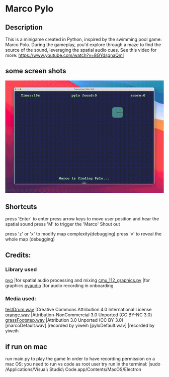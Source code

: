 # Marco Pylo
## Description
This is a minigame created in Python, inspired by the swimming pool game: Marco Polo.
During the gameplay, you'd explore through a maze to find the source of the sound, leveraging the spatial audio cues.
See this video for more:
https://www.youtube.com/watch?v=8GYdsgnaQmI

## some screen shots
![image](https://github.com/yiiwii/MarcoPylo/blob/main/marco_callout.gif
)

## Shortcuts
press 'Enter' to enter
press arrow keys to move user position and hear the spatial sound
press 'M' to trigger the 'Marco' Shout out

press 'z' or 'x' to modify map complexity(debugging)
press 'v' to reveal the whole map (debugging)

## Credits:
### Library used
[pyo](http://ajaxsoundstudio.com/pyodoc/)                   |for spatial audio processing and mixing
[cmu_112_graphics.py](https://raw.githubusercontent.com/CMU15-112/module-manager/master/module_manager.py)   |for graphics 
[pyaudio](https://pypi.org/project/PyAudio/)               |for audio recording in onboarding


### Media used:
[testDrum.wav](http://www.orangefreesounds.com/vintage-analog-drum-machine-disco-beat-127-bpm/)          |Creative Commons Attribution 4.0 International License
[orange.wav](https://freesound.org/people/orangefreesounds/sounds/242080/)            |Attribution-NonCommercial 3.0 Unported (CC BY-NC 3.0)
[grassFootstep.wav](https://freesound.org/people/Motion_S/sounds/221756/)     |Attribution 3.0 Unported (CC BY 3.0)
[marcoDefault.wav]      |recorded by yiweih
[pyloDefault.wav]       |recorded by yiweih


## if run on mac
run main.py to play the game
In order to have recording permission on a mac OS:
you need to run vs code as root user
try run in the terminal: |sudo /Applications/Visual\ Studio\ Code.app/Contents/MacOS/Electron

